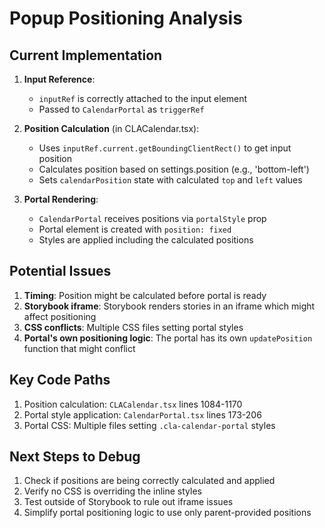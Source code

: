 # Popup Positioning Analysis

## Current Implementation

1. **Input Reference**: 
   - `inputRef` is correctly attached to the input element
   - Passed to `CalendarPortal` as `triggerRef`

2. **Position Calculation** (in CLACalendar.tsx):
   - Uses `inputRef.current.getBoundingClientRect()` to get input position
   - Calculates position based on settings.position (e.g., 'bottom-left')
   - Sets `calendarPosition` state with calculated `top` and `left` values

3. **Portal Rendering**:
   - `CalendarPortal` receives positions via `portalStyle` prop
   - Portal element is created with `position: fixed`
   - Styles are applied including the calculated positions

## Potential Issues

1. **Timing**: Position might be calculated before portal is ready
2. **Storybook iframe**: Storybook renders stories in an iframe which might affect positioning
3. **CSS conflicts**: Multiple CSS files setting portal styles
4. **Portal's own positioning logic**: The portal has its own `updatePosition` function that might conflict

## Key Code Paths

1. Position calculation: `CLACalendar.tsx` lines 1084-1170
2. Portal style application: `CalendarPortal.tsx` lines 173-206
3. Portal CSS: Multiple files setting `.cla-calendar-portal` styles

## Next Steps to Debug

1. Check if positions are being correctly calculated and applied
2. Verify no CSS is overriding the inline styles
3. Test outside of Storybook to rule out iframe issues
4. Simplify portal positioning logic to use only parent-provided positions